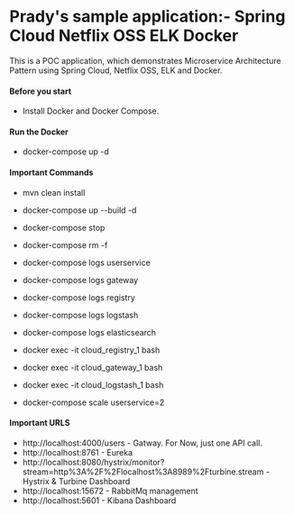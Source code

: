 # Prady's sample application:- Spring Cloud Netflix OSS ELK Docker

This is a POC application, which demonstrates Microservice Architecture Pattern using Spring Cloud, Netflix OSS, ELK and Docker.

#### Before you start
- Install Docker and Docker Compose.

#### Run the Docker 
- docker-compose up -d

#### Important Commands	

- mvn clean install
- docker-compose up --build -d

- docker-compose stop
- docker-compose rm -f

- docker-compose logs userservice
- docker-compose logs gateway
- docker-compose logs registry 

- docker-compose logs logstash 
- docker-compose logs elasticsearch 

- docker exec -it cloud_registry_1 bash
- docker exec -it cloud_gateway_1 bash
- docker exec -it cloud_logstash_1 bash

- docker-compose scale userservice=2
 
#### Important URLS
- http://localhost:4000/users - Gatway. For Now, just one API call.
- http://localhost:8761 - Eureka
- http://localhost:8080/hystrix/monitor?stream=http%3A%2F%2Flocalhost%3A8989%2Fturbine.stream - Hystrix & Turbine Dashboard
- http://localhost:15672 - RabbitMq management
- http://localhost:5601 - Kibana Dashboard

